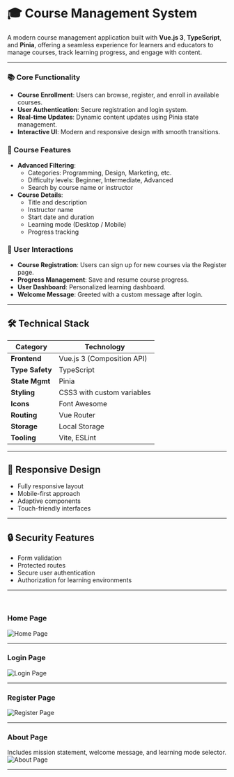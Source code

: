 # 🎓 Course Management System

A modern course management application built with **Vue.js 3**, **TypeScript**, and **Pinia**, offering a seamless experience for learners and educators to manage courses, track learning progress, and engage with content.

---


### 📚 Core Functionality
- **Course Enrollment**: Users can browse, register, and enroll in available courses.
- **User Authentication**: Secure registration and login system.
- **Real-time Updates**: Dynamic content updates using Pinia state management.
- **Interactive UI**: Modern and responsive design with smooth transitions.

### 🧠 Course Features
- **Advanced Filtering**:
  - Categories: Programming, Design, Marketing, etc.
  - Difficulty levels: Beginner, Intermediate, Advanced
  - Search by course name or instructor
- **Course Details**:
  - Title and description  
  - Instructor name  
  - Start date and duration  
  - Learning mode (Desktop / Mobile)  
  - Progress tracking  

### 👥 User Interactions
- **Course Registration**: Users can sign up for new courses via the Register page.
- **Progress Management**: Save and resume course progress.
- **User Dashboard**: Personalized learning dashboard.
- **Welcome Message**: Greeted with a custom message after login.

---

## 🛠️ Technical Stack

| Category         | Technology                     |
|------------------|-------------------------------|
| **Frontend**     | Vue.js 3 (Composition API)     |
| **Type Safety**  | TypeScript                     |
| **State Mgmt**   | Pinia                          |
| **Styling**      | CSS3 with custom variables     |
| **Icons**        | Font Awesome                   |
| **Routing**      | Vue Router                     |
| **Storage**      | Local Storage                  |
| **Tooling**      | Vite, ESLint                   |

---

## 📱 Responsive Design

- Fully responsive layout  
- Mobile-first approach  
- Adaptive components  
- Touch-friendly interfaces  

---

## 🔒 Security Features

- Form validation  
- Protected routes  
- Secure user authentication  
- Authorization for learning environments  

---


<br/> 

### Home Page  
![Home Page](./images/home.jpeg)

---
 
### Login Page  
![Login Page](./images/login.jpeg)

---

### Register Page  
![Register Page](./images/register.jpeg)

---

### About Page  
Includes mission statement, welcome message, and learning mode selector.  
![About Page](./images/about.jpeg)

---

